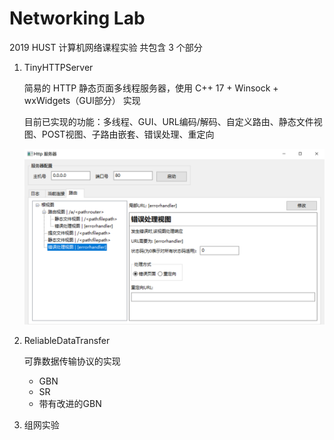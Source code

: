 # Networking Lab

2019 HUST 计算机网络课程实验
共包含 3 个部分

1. TinyHTTPServer

    简易的 HTTP 静态页面多线程服务器，使用 C++ 17 + Winsock + wxWidgets（GUI部分） 实现

    目前已实现的功能：多线程、GUI、URL编码/解码、自定义路由、静态文件视图、POST视图、子路由嵌套、错误处理、重定向

    ![ScreenShot](/TinyHTTPServer/screenshot.png)

2. ReliableDataTransfer

    可靠数据传输协议的实现

    + GBN
    + SR
    + 带有改进的GBN

2. 组网实验